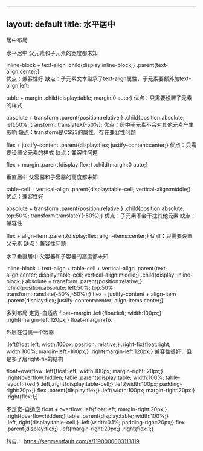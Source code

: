 
---
layout: default
title: 水平居中
---

居中布局

水平居中
父元素和子元素的宽度都未知

inline-block + text-ailgn
.child{display:inline-block;}
.parent{text-align:center;}    
优点：兼容性好 
缺点：子元素文本继承了text-align属性，子元素要额外加text-align:left;

table + margin
.child{display:table; margin:0 auto;}
优点：只需要设置子元素的样式

absolute + transform
.parent{position:relative;}
.child{position:absolute; left:50%; transform: translateX(-50%);
优点：居中子元素不会对其他元素产生影响
缺点：transform是CSS3的属性，存在兼容性问题

flex + justify-content
.parent{display:flex; justify-content:center;}
优点：只需要设置父元素的样式
缺点：兼容性问题

flex + margin
.parent{display:flex;}
.child{margin:0 auto;}

垂直居中
父容器和子容器的高度都未知

table-cell + vertical-align
.parent{display:table-cell; vertical-align:middle;}
优点：兼容性好

absolute + transform
.parent{position:relative;}
.child{position:absolute; top:50%; transform:translateY(-50%);}
优点：子元素不会干扰其他元素
缺点：兼容性

flex + align-item
.parent{display:flex; align-items:center;}
优点：只需要设置父元素
缺点：兼容性问题

水平垂直居中
父容器和子容器的高度都未知

inline-block + text-align + table-cell + vertical-align
.parent{text-align:center; display:table-cell; vertical-align:middle;}
.child{display: inline-block;}
absolute + transform
.parent{position:relative;}
.child{position:absolute; left:50%; top:50%; transform:translate(-50%,-50%);}
flex + justify-content + align-item
.parent{display:flex; justify-content:center; align-items:center;}

多列布局
定宽-自适应
float+margin
.left{float:left; width:100px;}
.right{margin-left:120px;}
float+margin+fix
<div class="left"></div>
<div class="right-fix">
    <div class="right"></div>
</div>
外层在包裹一个容器

.left{float:left; width:100px; position: relative;}
.right-fix{float:right; width:100%; margin-left:-100px;}
.right{margin-left:120px;}
兼容性很好，但是多了层right-fix的结构

float+overflow
.left{float:left; width:100px; margin-right: 20px;}
.right{overflow:hidden;
table
.parent{display:table; width:100%; table-layout:fixed;}
.left,.right{display:table-cell;}
.left{width:100px; padding-right:20px;}
flex
.parent{display:flex;}
.left{width:100px; margin-right:20px;}
.right{flex:1;}

不定宽-自适应
float + overflow
.left{float:left; margin-right:20px;}
.right{overflow:hidden;}
table
.parent{display:table; width:100%;}
.left,.right{display:table-cell;}
.left{width:0.1%; padding-right:20px;}
flex
.parent{display:flex;}
.left{margin-right:20px;}
.right{flex:1;}

转自： https://segmentfault.com/a/1190000003113119